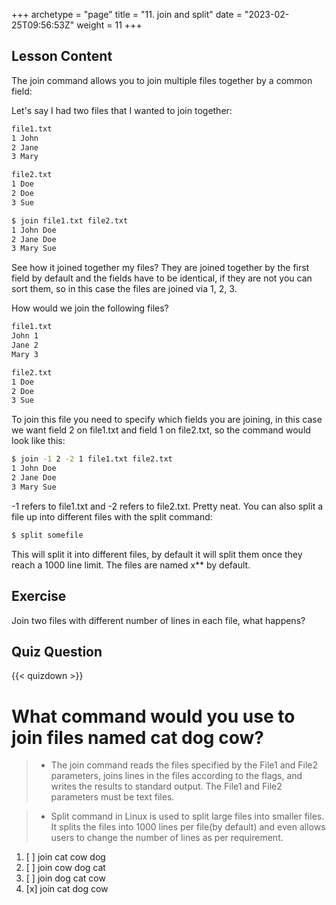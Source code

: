 +++
archetype = "page"
title = "11. join and split"
date = "2023-02-25T09:56:53Z"
weight = 11
+++

## Lesson Content

The join command allows you to join multiple files together by a common field: 

Let's say I had two files that I wanted to join together:
```bash
file1.txt
1 John
2 Jane
3 Mary

file2.txt
1 Doe
2 Doe
3 Sue

$ join file1.txt file2.txt
1 John Doe
2 Jane Doe
3 Mary Sue
```

See how it joined together my files? They are joined together by the first field by default and the fields have to be identical, if they are not you can sort them, so in this case the files are joined via 1, 2, 3. 

How would we join the following files? 

```bash
file1.txt
John 1
Jane 2
Mary 3

file2.txt
1 Doe
2 Doe
3 Sue
```

To join this file you need to specify which fields you are joining, in this case we want field 2 on file1.txt and field 1 on file2.txt, so the command would look like this:

```bash
$ join -1 2 -2 1 file1.txt file2.txt
1 John Doe
2 Jane Doe
3 Mary Sue
```

-1 refers to file1.txt and -2 refers to file2.txt. Pretty neat. You can also split a file up into different files with the split command: 

```bash
$ split somefile
```

This will split it into different files, by default it will split them once they reach a 1000 line limit. The files are named x** by default.

## Exercise

Join two files with different number of lines in each file, what happens?

## Quiz Question

{{< quizdown >}}

# What command would you use to join files named cat dog cow?

> - The join command reads the files specified by the File1 and File2 parameters, joins lines in the files according to the flags, and writes the results to standard output. The File1 and File2 parameters must be text files.

> - Split command in Linux is used to split large files into smaller files. It splits the files into 1000 lines per file(by default) and even allows users to change the number of lines as per requirement.

1. [ ] join cat cow dog
2. [ ] join cow dog cat
3. [ ] join dog cat cow
4. [x] join cat dog cow
  